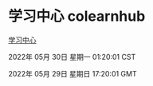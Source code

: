 # 学习中心 colearnhub
[学习中心](http://59.174.26.83:56308/colearnhub/)

2022年 05月 30日 星期一 01:20:01 CST

2022年 05月 29日 星期日 17:20:01 GMT
